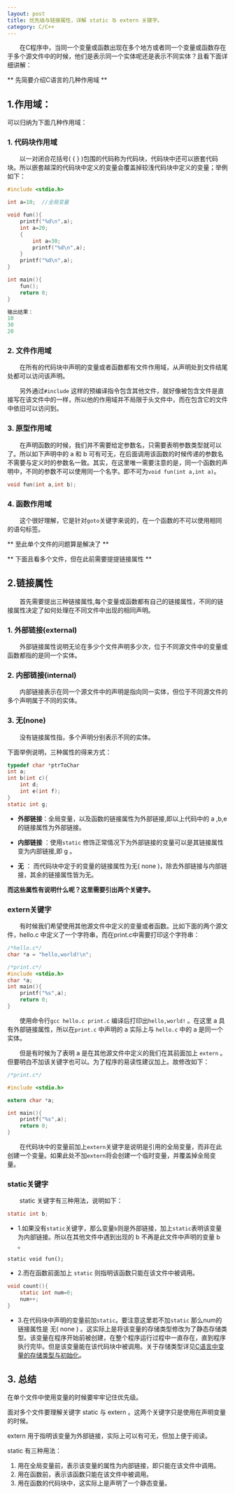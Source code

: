 ```yaml
---
layout: post
title: 优先级与链接属性，详解 static 与 extern 关键字。
category: C/C++
---
```



　　在C程序中，当同一个变量或函数出现在多个地方或者同一个变量或函数存在于多个源文件中的时候，他们是表示同一个实体呢还是表示不同实体？且看下面详细讲解：

** 先简要介绍C语言的几种作用域 **

## 1.作用域：

可以归纳为下面几种作用域：

### 1. 代码块作用域
	
　　以一对闭合花括号( { } )包围的代码称为代码块，代码块中还可以嵌套代码块。所以嵌套越深的代码块中定义的变量会覆盖掉较浅代码块中定义的变量；举例如下：

```c
#include <stdio.h>

int a=10;  //全局变量

void fun(){
	printf("%d\n",a);
	int a=20;	
	{
		int a=30;
		printf("%d\n",a);
	}
	printf("%d\n",a);
}

int main(){
	fun();
	return 0;
}

输出结果：
10
30
20
```

### 2. 文件作用域

　　在所有的代码块中声明的变量或者函数都有文件作用域，从声明处到文件结尾处都可以访问该声明。

　　另外通过`#include` 这样的预编译指令包含其他文件，就好像被包含文件是直接写在该文件中的一样，所以他的作用域并不局限于头文件中，而在包含它的文件中依旧可以访问到。

### 3. 原型作用域

　　在声明函数的时候，我们并不需要给定参数名，只需要表明参数类型就可以了。所以如下声明中的 a 和 b 可有可无，在后面调用该函数的时候传递的参数名不需要与定义时的参数名一致。其实，在这里唯一需要注意的是，同一个函数的声明中，不同的参数不可以使用同一个名字。即不可为`void fun(int a,int a)`。

```c
void fun(int a,int b);
```

### 4. 函数作用域

　　这个很好理解，它是针对`goto`关键字来说的，在一个函数的不可以使用相同的语句标签。

** 至此单个文件的问题算是解决了 **

** 下面且看多个文件，但在此前需要提提链接属性 **

## 2.链接属性

　　首先需要提出三种链接属性,每个变量或函数都有自己的链接属性，不同的链接属性决定了如何处理在不同文件中出现的相同声明。

### 1. 外部链接(external)

　　外部链接属性说明无论在多少个文件声明多少次，位于不同源文件中的变量或函数都指的是同一个实体。

### 2. 内部链接(internal)

　　内部链接表示在同一个源文件中的声明是指向同一实体，但位于不同源文件的多个声明属于不同的实体。

### 3. 无(none)

　　没有链接属性指，多个声明分别表示不同的实体。


下面举例说明，三种属性的得来方式：

```c
typedef char *ptrToChar
int a; 
int b(int c){
	int d;
	int e(int f);
}
static int g; 
```

+ **外部链接**：全局变量，以及函数的链接属性为外部链接,即以上代码中的 a ,b,e 的链接属性为外部链接。

+ **内部链接** ：使用`static` 修饰正常情况下为外部链接的变量可以是其链接属性变为内部链接,即 g 。 

+ **无** ： 而代码块中定于的变量的链接属性为无( none )，除去外部链接与内部链接，其余的链接属性皆为无。

**而这些属性有说明什么呢？这里需要引出两个关键字。**

### extern关键字

　　有时候我们希望使用其他源文件中定义的变量或者函数。比如下面的两个源文件，hello.c 中定义了一个字符串，而在print.c中需要打印这个字符串：


```c
/*hello.c*/
char *a = "hello,world!\n";
```

```c
/*print.c*/
#include <stdio.h>
char *a;
int main(){
	printf("%s",a);   
	return 0;
}
```

　　使用命令行`gcc hello.c print.c` 编译后打印出`hello,world!`  。在这里 a 具有外部链接属性，所以在`print.c` 中声明的 a  实际上与 `hello.c` 中的 a 是同一个实体。

　　但是有时候为了表明 a 是在其他源文件中定义的我们在其前面加上 `extern` 。但要明白不加该关键字也可以。为了程序的易读性建议加上。故修改如下： 

```c
/*print.c*/

#include <stdio.h>

extern char *a;

int main(){
	printf("%s",a);
	return 0;
}
```

　　在代码块中的变量前加上`extern`关键字是说明是引用的全局变量，而非在此创建一个变量。如果此处不加`extern`将会创建一个临时变量，并覆盖掉全局变量。



### static关键字 

　　static 关键字有三种用法，说明如下：

```c
static int b;
```

+ 1.如果没有`static`关键字，那么变量`b`则是外部链接，加上`static`表明该变量为内部链接。所以在其他文件中遇到出现的 b 不再是此文件中声明的变量 b 。

```
static void fun();
```

+ 2.而在函数前面加上 `static` 则指明该函数只能在该文件中被调用。

```c
void count(){
	static int num=0;
	num++;
}	
```
+ 3.在代码块中声明的变量前加`static`。要注意这里若不加`static` 那么num的链接属性是 无( none ) 。这实际上是将该变量的存储类型修改为了静态存储类型。该变量在程序开始前被创建，在整个程序运行过程中一直存在，直到程序执行完毕。但是该变量能在该代码块中被调用。关于存储类型详见[C语言中变量的存储类型与初始化](/store-type)。


## 3. 总结 

在单个文件中使用变量的时候要牢牢记住优先级。

面对多个文件要理解关键字 static 与 extern 。这两个关键字只是使用在声明变量的时候。

extern 用于指明该变量为外部链接，实际上可以有可无，但加上便于阅读。

static 有三种用法：

1. 用在全局变量前，表示该变量的属性为内部链接，即只能在该文件中调用。
2. 用在函数前，表示该函数只能在该文件中被调用。
3. 用在函数的代码块中，这实际上是声明了一个静态变量。
